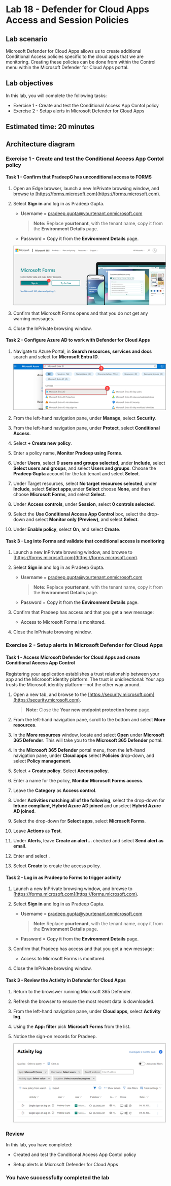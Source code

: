# Lab 18 - Defender for Cloud Apps Access and Session Policies

## Lab scenario

Microsoft Defender for Cloud Apps  allows us to create additional Conditional Access policies specific to the cloud apps that we are monitoring.  Creating these policies can be done from within the Control menu within the Microsoft Defender for Cloud Apps  portal.

## Lab objectives
In this lab, you will complete the following tasks:

+ Exercise 1 - Create and test the Conditional Access App Contol policy
+ Exercise 2 - Setup alerts in Microsoft Defender for Cloud Apps

## Estimated time: 20 minutes

## Architecture diagram

### Exercise 1 - Create and test the Conditional Access App Contol policy

#### Task 1 - Confirm that PradeepG has unconditional access to FORMS

1. Open an Edge browser, launch a new InPrivate browsing window, and browse to [https://forms.microsoft.com](https://forms.microsoft.com).

1. Select **Sign in** and log in as Pradeep Gupta.
   - Username = pradeep.gupta@yourtenant.onmicrosoft.com

      >**Note:** Replace **yourtenant**, with the tenant name, copy it from the **Environment Details** page.
   - Password = Copy it from the **Environment Details** page.

   ![Screen image displaying the Azure resources discovery page with the subscription and manage resource highlighted](./media/sign-in.png)

1. Confirm that Microsoft Forms opens and that you do not get any warning messages.

1. Close the InPrivate browsing window.

#### Task 2 - Configure Azure AD to work with Defender for Cloud Apps

1. Navigate to Azure Portal, in **Search resources, services and docs** search and select for **Microsoft Entra ID**.

   ![Screen image displaying the Azure resources discovery page with the subscription and manage resource highlighted](./media/MicrosoftentraID.png)

2. From the left-hand navigation pane, under **Manage**, select **Security**.

3. From the left-hand navigation pane, under **Protect**, select **Conditional Access**.

4. Select **+ Create new policy**.

5. Enter a policy name, **Monitor Pradeep using Forms**.

6. Under **Users**, select **0 users and groups selected**, under **Include**, select **Select users and groups**, and select **Users and groups**.
Choose the **Pradeep Gupta** account for the lab tenant and select **Select**.

8. Under Target resources, select **No target resources selected**, under **Include**, select **Select apps**,under **Select** choose **None**, and then choose **Microsoft Forms**, and select **Select**. 

9. Under **Access controls**, under **Session**, select **0 controls selected**.

10. Select the **Use Conditional Access App Control** box, select the drop-down and select **Monitor only (Preview)**, and select **Select**.

11. Under **Enable policy**, select **On**, and select **Create**.

#### Task 3 - Log into Forms and validate that conditional access is monitoring

1. Launch a new InPrivate browsing window, and browse to [https://forms.microsoft.com](https://forms.microsoft.com).

1. Select **Sign in** and log in as Pradeep Gupta.
   - Username = pradeep.gupta@yourtenant.onmicrosoft.com

      >**Note:** Replace **yourtenant**, with the tenant name, copy it from the **Environment Details** page.
   - Password = Copy it from the **Environment Details** page.

1. Confirm that Pradeep has access and that you get a new message:
   - Access to Microsoft Forms is monitored.

1. Close the InPrivate browsing window.

### Exercise 2 - Setup alerts in Microsoft Defender for Cloud Apps

#### Task 1 - Access Microsoft Defender for Cloud Apps and create Conditional Access App Control

Registering your application establishes a trust relationship between your app and the Microsoft identity platform. The trust is unidirectional: Your app trusts the Microsoft identity platform—not the other way around.

1. Open a new tab, and browse to the [https://security.microsoft.com](https://security.microsoft.com).

   >**Note:** Close the **Your new endpoint protection home** page.

1. From the left-hand navigation pane, scroll to the bottom and select **More resources**.

1. In the **More resources** window, locate and select **Open** under **Microsoft 365 Defender**.  This will take you to the **Microsoft 365 Defender** portal.

1. In the **Microsoft 365 Defender** portal menu, from the left-hand navigation pane, under **Cloud apps** select **Policies** drop-down, and select **Policy management**.

1. Select **+ Create policy**. Select **Access policy**.

1. Enter a name for the policy, **Monitor Microsoft Forms access**.

1. Leave the **Category** as **Access control**.

1. Under **Activities matching all of the following**, select the drop-down for **Intune compliant, Hybrid Azure AD joined** and unselect **Hybrid Azure AD joined**.

1. Select the drop-down for **Select apps**, select **Microsoft Forms**.

1. Leave **Actions** as **Test**.

1. Under **Alerts**, leave **Create an alert...** checked and select **Send alert as email**.

1. Enter and select **<inject key="AzureAdUserEmail"></inject>**.

1. Select **Create** to create the access policy.

#### Task 2 - Log in as Pradeep to Forms to trigger activity

1. Launch a new InPrivate browsing window, and browse to [https://forms.microsoft.com](https://forms.microsoft.com).

1. Select **Sign in** and log in as Pradeep Gupta.
   - Username = pradeep.gupta@yourtenant.onmicrosoft.com

      >**Note:** Replace **yourtenant**, with the tenant name, copy it from the **Environment Details** page.
   - Password = Copy it from the **Environment Details** page.

1. Confirm that Pradeep has access and that you get a new message:
   - Access to Microsoft Forms is monitored.

1. Close the InPrivate browsing window.

#### Task 3 - Review the Activity in Defender for Cloud Apps

1. Return to the browswer running Microsoft 365 Defender.

2. Refresh the browser to ensure the most recent data is downloaded.

3. From the left-hand navigation pane, under **Cloud apps**, select **Activity log**.

4. Using the **App: filter** pick **Microsoft Forms** from the list.

5. Notice the sign-on records for Pradeep.

   ![Screen image displaying the Azure resources discovery page with the subscription and manage resource highlighted](./media/singlesignon.png)

### Review
In this lab, you have completed:
- Created and test the Conditional Access App Contol policy
+ Setup alerts in Microsoft Defender for Cloud Apps

### You have successfully completed the lab